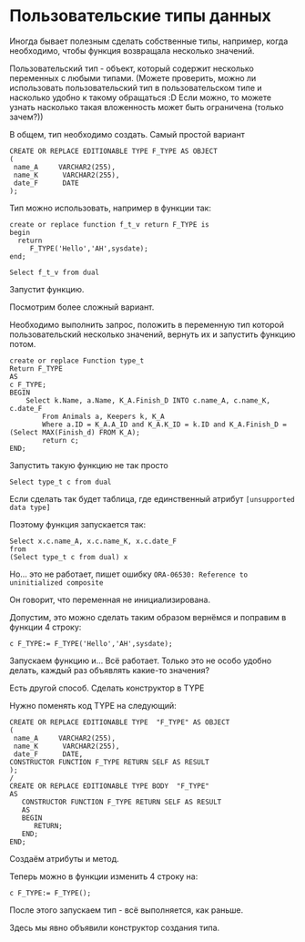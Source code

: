 # Пользовательские типы данных

Иногда бывает полезным сделать собственные типы, например, когда необходимо, чтобы функция возвращала несколько значений. 

Пользовательский тип - объект, который содержит несколько переменных с любыми типами. (Можете проверить, можно ли использовать пользовательский тип в пользовательском типе и насколько удобно к такому обращаться :D Если можно, то можете узнать насколько такая вложенность может быть ограничена (только зачем?))

В общем, тип необходимо создать. Самый простой вариант

```
CREATE OR REPLACE EDITIONABLE TYPE F_TYPE AS OBJECT
( 
 name_A     VARCHAR2(255),
 name_K      VARCHAR2(255),
 date_F      DATE
);
```

Тип можно использовать, например в функции так:


```
create or replace function f_t_v return F_TYPE is
begin
  return
     F_TYPE('Hello','AH',sysdate);
end;
```

`Select f_t_v from dual`

Запустит функцию.

Посмотрим более сложный вариант.

Необходимо выполнить запрос, положить в переменную тип которой пользовательский несколько значений, вернуть их и запустить функцию потом.


```
create or replace Function type_t
Return F_TYPE 
AS 
c F_TYPE;
BEGIN
    Select k.Name, a.Name, K_A.Finish_D INTO c.name_A, c.name_K, c.date_F
        From Animals a, Keepers k, K_A
        Where a.ID = K_A.A_ID and K_A.K_ID = k.ID and K_A.Finish_D = (Select MAX(Finish_d) FROM K_A);
        return c;
END;
``` 

Запустить такую функцию не так просто

`Select type_t c from dual`

Если сделать так будет таблица, где единственный атрибут `[unsupported data type]`

Поэтому функция запускается так:

```
Select x.c.name_A, x.c.name_K, x.c.date_F
from
(Select type_t c from dual) x
```

Но... это не работает, пишет ошибку `ORA-06530: Reference to uninitialized composite`

Он говорит, что переменная не инициализирована.

Допустим, это можно сделать таким образом вернёмся и поправим в функции 4 строку:

`c F_TYPE:= F_TYPE('Hello','AH',sysdate);`

Запускаем функцию и... Всё работает. Только это не особо удобно делать, каждый раз объявлять какие-то значения?

Есть другой способ. Сделать конструктор в TYPE

Нужно поменять код TYPE на следующий:

```
CREATE OR REPLACE EDITIONABLE TYPE  "F_TYPE" AS OBJECT
( 
 name_A     VARCHAR2(255),
 name_K      VARCHAR2(255),
 date_F      DATE,
CONSTRUCTOR FUNCTION F_TYPE RETURN SELF AS RESULT
);
/
CREATE OR REPLACE EDITIONABLE TYPE BODY  "F_TYPE" 
AS
   CONSTRUCTOR FUNCTION F_TYPE RETURN SELF AS RESULT
   AS
   BEGIN
      RETURN;
   END;
END;
```

Создаём атрибуты и метод.

Теперь можно в функции изменить 4 строку на: 

`c F_TYPE:= F_TYPE();`

После этого запускаем тип - всё выполняется, как раньше.

Здесь мы явно объявили конструктор создания типа.
